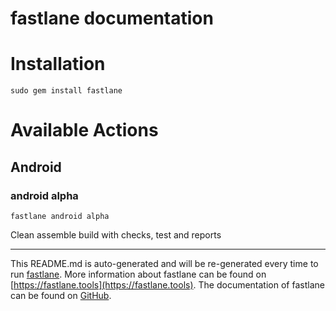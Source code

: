 fastlane documentation
================
# Installation
```
sudo gem install fastlane
```
# Available Actions
## Android
### android alpha
```
fastlane android alpha
```
Clean assemble build with checks, test and reports

----

This README.md is auto-generated and will be re-generated every time to run [fastlane](https://fastlane.tools).
More information about fastlane can be found on [https://fastlane.tools](https://fastlane.tools).
The documentation of fastlane can be found on [GitHub](https://github.com/fastlane/fastlane/tree/master/fastlane).